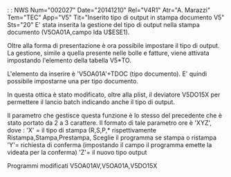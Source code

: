  :  : NWS Num="002027" Date="20141210" Rel="V4R1" Atr="A. Marazzi" Tem="TEC" App="V5" Tit="Inserito tipo di output in stampa documento V5" Sts="20"
E' stata inserita la gestione del tipo di output nella stampa documento (V5OA01A,campo lda U$ESE1).

Oltre alla forma di presentazione è ora possibile impostare il tipo di output. La gestione, simile
a quella presente nelle bolle e fatture, viene attivata impostando l'elemento della tabella V5\*TO.

L'elemento da inserire è 'V5OA01A'+TDOC (tipo documento). E' quindi possibile impostarne una per tipo documento.

In questa ottica è stato modificato, oltre alla plist, il deviatore V5DO15X per permettere il lancio
batch indicando anche il tipo di output.

Il parametro che gestisce questa funzione è lo stesso del precedente che è stato portato da 2 a 3 carattere. Il formato di tale parametro ore è 'XYZ', dove : 
'X' = il tipo di stampa (R,S,P,\* rispettivamente Ristampa,Stampa,Prestampa, Sceglie il programma se
      stampa o ristampa
'Y'= richiesta di conferma (impostando il campo il programma emette la videata per la conferma) 'Z'= il nuovo tipo output

Programmi modificati
V5OA01AV,V5OA01A,V5DO15X
